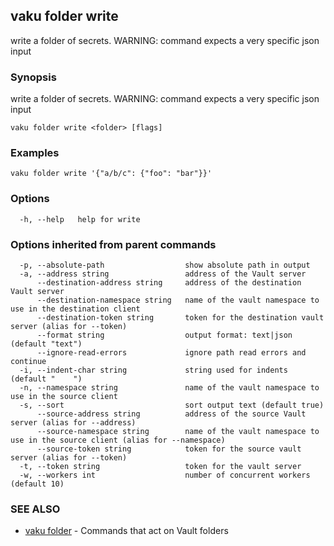 ## vaku folder write

write a folder of secrets. WARNING: command expects a very specific json input

### Synopsis

write a folder of secrets. WARNING: command expects a very specific json input

```
vaku folder write <folder> [flags]
```

### Examples

```
vaku folder write '{"a/b/c": {"foo": "bar"}}'
```

### Options

```
  -h, --help   help for write
```

### Options inherited from parent commands

```
  -p, --absolute-path                  show absolute path in output
  -a, --address string                 address of the Vault server
      --destination-address string     address of the destination Vault server
      --destination-namespace string   name of the vault namespace to use in the destination client
      --destination-token string       token for the destination vault server (alias for --token)
      --format string                  output format: text|json (default "text")
      --ignore-read-errors             ignore path read errors and continue
  -i, --indent-char string             string used for indents (default "    ")
  -n, --namespace string               name of the vault namespace to use in the source client
  -s, --sort                           sort output text (default true)
      --source-address string          address of the source Vault server (alias for --address)
      --source-namespace string        name of the vault namespace to use in the source client (alias for --namespace)
      --source-token string            token for the source vault server (alias for --token)
  -t, --token string                   token for the vault server
  -w, --workers int                    number of concurrent workers (default 10)
```

### SEE ALSO

* [vaku folder](vaku_folder.md)	 - Commands that act on Vault folders

